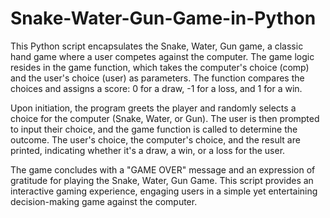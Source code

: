 # Snake-Water-Gun-Game-in-Python

This Python script encapsulates the Snake, Water, Gun game, a classic hand game where a user competes against the computer. The game logic resides in the game function, which takes the computer's choice (comp) and the user's choice (user) as parameters. The function compares the choices and assigns a score: 0 for a draw, -1 for a loss, and 1 for a win.

Upon initiation, the program greets the player and randomly selects a choice for the computer (Snake, Water, or Gun). The user is then prompted to input their choice, and the game function is called to determine the outcome. The user's choice, the computer's choice, and the result are printed, indicating whether it's a draw, a win, or a loss for the user.

The game concludes with a "GAME OVER" message and an expression of gratitude for playing the Snake, Water, Gun Game. This script provides an interactive gaming experience, engaging users in a simple yet entertaining decision-making game against the computer.
